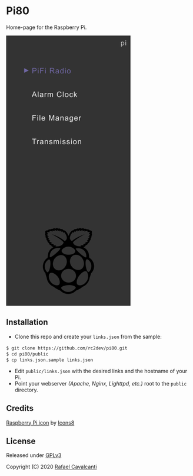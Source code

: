 # Pi80

Home-page for the Raspberry Pi.

![Screenshot](docs/screenshot.png)

## Installation

- Clone this repo and create your `links.json` from the sample:
```
$ git clone https://github.com/rc2dev/pi80.git
$ cd pi80/public
$ cp links.json.sample links.json
```
- Edit `public/links.json` with the desired links and the hostname of your Pi.
- Point your webserver _(Apache, Nginx, Lighttpd, etc.)_ root to the `public` directory.

## Credits

<a href="https://iconscout.com/icon/raspberry-pi-4" target="_blank">Raspberry Pi icon</a> by [Icons8](https://iconscout.com/contributors/icons8)

## License

Released under [GPLv3](LICENSE)

Copyright (C) 2020 [Rafael Cavalcanti](https://rafaelc.org/dev)
